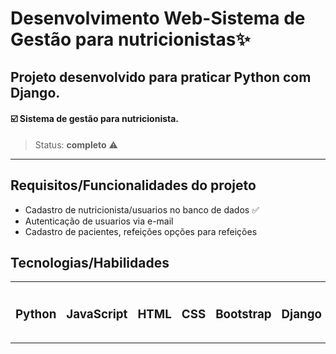 # Desenvolvimento Web-Sistema de Gestão para nutricionistas✨

## Projeto desenvolvido para praticar Python com Django. 

 #### ☑️ Sistema de gestão para nutricionista.
 
> Status: **completo** ⚠️
<hr>

## Requisitos/Funcionalidades do projeto
- Cadastro de nutricionista/usuarios no banco de dados ✅
- Autenticação de usuarios via e-mail
- Cadastro de pacientes, refeições opções para refeições

## Tecnologias/Habilidades 
<table> 
  <tr>
  <td>
   <h3>Python</h3>  
  <td>
   <h3>JavaScript</h3>  
  </td>
  </td>
  <td>
  <h3>HTML</h3>
  </td>
   <td>
  <h3>CSS</h3>
  </td>
   <td>
  <h3>Bootstrap</h3>
  </td>
   <td>
  <h3>Django</h3>
  </td>
   <td>
  <h3>SQLite</h3>
  </td>
    <td>
   <h3>MVT</h3>  
   </td>
      <td>
   <h3>Logica de programação</h3>  
   </td>
 </tr>
 

</table>
